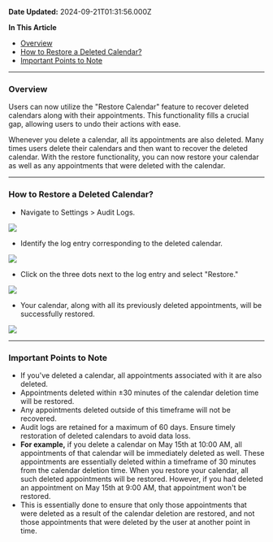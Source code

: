 **Date Updated:** 2024-09-21T01:31:56.000Z
  
  
**In This Article**

* [Overview](#Overview)
* [How to Restore a Deleted Calendar?](#How-to-Restore-a-Deleted-Calendar?)
* [Important Points to Note](#Important-Points-to-Note)

---

### **Overview**

  
Users can now utilize the "Restore Calendar" feature to recover deleted calendars along with their appointments. This functionality fills a crucial gap, allowing users to undo their actions with ease.  
  
Whenever you delete a calendar, all its appointments are also deleted. Many times users delete their calendars and then want to recover the deleted calendar. With the restore functionality, you can now restore your calendar as well as any appointments that were deleted with the calendar.

  
---

### **How to Restore a Deleted Calendar?**

* Navigate to Settings > Audit Logs.

  
![](https://s3.amazonaws.com/cdn.freshdesk.com/data/helpdesk/attachments/production/155033168218/original/8VenB-Hi6kOYkM1wqsxJgbnfhs_us-EjVA.png?1726746248)

  
* Identify the log entry corresponding to the deleted calendar.

  
![](https://s3.amazonaws.com/cdn.freshdesk.com/data/helpdesk/attachments/production/155033168584/original/KWHKUSke_gJuBh8XSmPvQDOfDHLo7gfFCw.png?1726746471)

  
* Click on the three dots next to the log entry and select "Restore."

  
![](https://s3.amazonaws.com/cdn.freshdesk.com/data/helpdesk/attachments/production/155033168878/original/MwroShuUDDYtxjRUgG441XBRLf3DrXn6lw.png?1726746628)

  
* Your calendar, along with all its previously deleted appointments, will be successfully restored.

  
![](https://s3.amazonaws.com/cdn.freshdesk.com/data/helpdesk/attachments/production/155033169553/original/BDxNpjemC-gSHk3X5T801yEpqkjvpAg-YQ.png?1726746839)

  
---

### **Important Points to Note**

* If you've deleted a calendar, all appointments associated with it are also deleted.
* Appointments deleted within ±30 minutes of the calendar deletion time will be restored.
* Any appointments deleted outside of this timeframe will not be recovered.
* Audit logs are retained for a maximum of 60 days. Ensure timely restoration of deleted calendars to avoid data loss.
* **For example,** if you delete a calendar on May 15th at 10:00 AM, all appointments of that calendar will be immediately deleted as well. These appointments are essentially deleted within a timeframe of 30 minutes from the calendar deletion time. When you restore your calendar, all such deleted appointments will be restored. However, if you had deleted an appointment on May 15th at 9:00 AM, that appointment won't be restored.
* This is essentially done to ensure that only those appointments that were deleted as a result of the calendar deletion are restored, and not those appointments that were deleted by the user at another point in time.

  